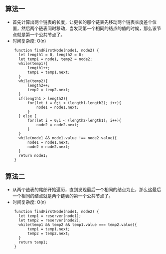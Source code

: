## 算法一
* 首先计算出两个链表的长度，让更长的那个链表先移动两个链表长度差个位置，然后两个链表同时移动，当发现第一个相同的结点的值的时候，那么该节点就是第一个公共节点了。
* 时间复杂度: O(n)

```ecmascript 6
    function findFirstNode(node1, node2) {
      let length1 = 0, length2 = 0;
      let temp1 = node1, temp2 = node2;
      while(temp1){
          length1++;
          temp1 = temp1.next;
      }
      while(temp2){
          length2++;
          temp2 = temp2.next;
      }
      if(length1 > length2){
          for(let i = 0;i < (length1-length2); i++){
              node1 = node1.next;
          }
      } else {
          for(let i = 0;i < (length2-length1); i++){
              node2 = node2.next;
          }
      }
      while(node1 && node1.value !== node2.value){
          node1 = node1.next;
          node2 = node2.next;
      }
      return node1;
    }
```

## 算法二
* 从两个链表的尾部开始遍历，直到发现最后一个相同的结点为止，那么这最后一个相同的结点就是两个链表的第一个公共节点了。
* 时间复杂度: O(n)

```ecmascript 6
    function findFirstNode(node1, node2) {
      let temp1 = reserver(node1);
      let temp2 = reserver(node2);
      while(temp1 && temp2 && temp1.value === temp2.value){
          temp1 = temp1.next;
          temp2 = temp2.next;
      }
      return temp1;
    }
```
